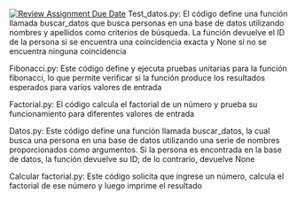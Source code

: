 [![Review Assignment Due Date](https://classroom.github.com/assets/deadline-readme-button-24ddc0f5d75046c5622901739e7c5dd533143b0c8e959d652212380cedb1ea36.svg)](https://classroom.github.com/a/VIamCJ27)
Test_datos.py: El código define una función llamada buscar_datos que busca personas en una base de datos utilizando nombres y apellidos como criterios de búsqueda. La función devuelve el ID de la persona si se encuentra una coincidencia exacta y None si no se encuentra ninguna coincidencia

Fibonacci.py: Este código define y ejecuta pruebas unitarias para la función fibonacci, lo que permite verificar si la función produce los resultados esperados para varios valores de entrada

Factorial.py: El código calcula el factorial de un número y prueba su funcionamiento para diferentes valores de entrada

Datos.py: Este código define una función llamada buscar_datos, la cual busca una persona en una base de datos utilizando una serie de nombres proporcionados como argumentos. Si la persona es encontrada en la base de datos, la función devuelve su ID; de lo contrario, devuelve None

Calcular factorial.py: Este código solicita que ingrese un número, calcula el factorial de ese número y luego imprime el resultado
